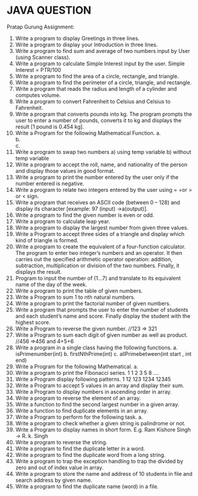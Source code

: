 # JAVA QUESTION
Pratap Gurung
Assignment:
1.	Write a program to display Greetings in three lines.
2.	Write a program to display your Introduction in three lines.
3.	Write a program to find sum and average of two numbers input by User (using Scanner class).
4.	Write a program to calculate Simple Interest input by the user. Simple Interest = P*T*R/100
5.	Write a program to find the area of a circle, rectangle, and triangle.
6.	Write a program to find the perimeter of a circle, triangle, and rectangle.
7.	Write a program that reads the radius and length of a cylinder and computes volume.
8.	Write a program to convert Fahrenheit to Celsius and Celsius to Fahrenheit.
9.	Write a program that converts pounds into kg. The program prompts the user to enter a number of pounds, converts it to kg and displays the result [1 pound is 0.454 kg].
10.	Write a Program for the following Mathematical Function.
a.	 
b.	 
c.	 
11.	Write a program to swap two numbers
a) using temp variable
b) without temp variable
12.	Write a program to accept the roll, name, and nationality of the person and display those values in good format.
13.	Write a program to print the number entered by the user only if the number entered is negative.
14.	Write a program to relate two integers entered by the user using = =or > or < sign.
15.	Write a program that receives an ASCII code (between 0 – 128) and display its character [example: 97 (input) ->a(output)].
16.	Write a program to find the given number is even or odd.
17.	Write a program to calculate leap year.
18.	Write a program to display the largest number from given three values.
19.	Write a Program to accept three sides of a triangle and display which kind of triangle is formed.
20.	Write a program to create the equivalent of a four-function calculator. The program to enter two integer’s numbers and an operator. It then carries out the specified arithmetic operator operation: addition, subtraction, multiplication or division of the two numbers. Finally, it displays the result.
21.	Program to input the number of (1...7) and translate to its equivalent name of the day of the week.
22.	Write a program to print the table of given numbers.
23.	Write a Program to sum 1 to nth natural numbers.
24.	Write a program to print the factorial number of given numbers.
25.	Write a program that prompts the user to enter the number of students and each student’s name and score. Finally display the student with the highest score.
26.	Write a Program to reverse the given number. //123 => 321
27.	Write a Program to sum each digit of given number as well as product. //456 =>4*5*6 and 4+5+6
28.	Write a program in a single class having the following functions.
a.	isPrimenumber(int)
b.	firstNthPrime(int)
c.	allPrimebetween(int start , int  end)
29.	Write a Program for the following Mathematical.
a.	 
30.	Write a program to print the Fibonacci series. 1 1 2 3 5 8 ….
31.	Write a Program display following patterns.
    1
    12
    123
    1234
    12345
32.	Write a Program to accept 5 values in an array and display their sum.
33.	Write a Program to display numbers in ascending order in array.
34.	Write a program to reverse the element of an array.
35.	Write a function to find the second largest number in a given array.
36.	Write a function to find duplicate elements in an array.
37.	Write a Program to perform for the following task.
a.	 
38.	Write a program to check whether a given string is palindrome or not.
39.	Write a Program to display names in short form. E.g. Ram Kishore Singh  -> R. k. Singh
40.	Write a program to reverse the string.
41.	Write a program to find the duplicate letter in a word.
42.	Write a program to find the duplicate word from a long string.
43.	Write a program to trap the exception handling to trap the divided by zero and out of index value in array.
44.	Write a program to store the name and address of 10 students in file and search address by given name.
45.	Write a program to find the duplicate name (word) in a file.
